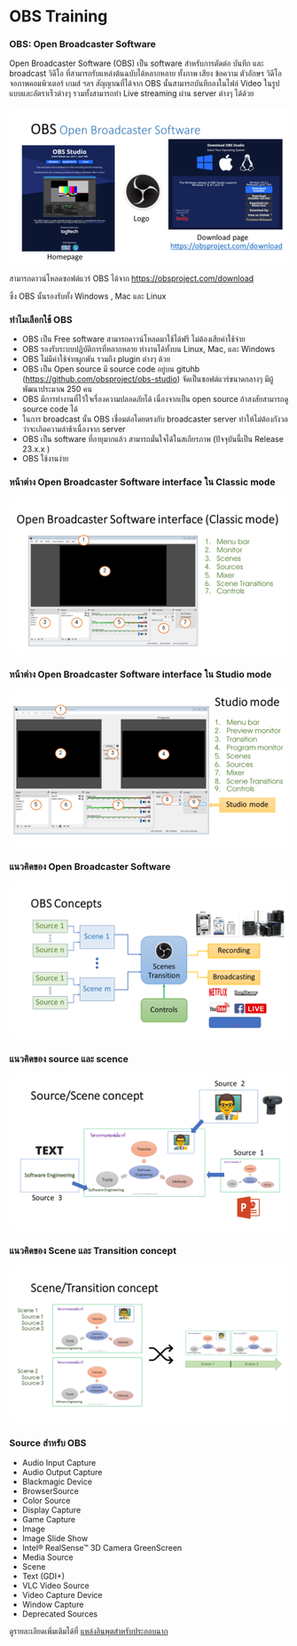 # OBS Training

### OBS: Open Broadcaster Software
Open Broadcaster Software (OBS) เป็น software สำหรับการตัดต่อ บันทึก และ broadcast วิดีโอ ที่สามารถรับแหล่งต้นฉบับได้หลากหลาย ทั้งภาพ เสียง ข้อความ ตัวอักษร วิดีโอ จอภาพคอมพิวเตอร์ เกมส์ ฯลฯ สัญญาณที่ได้จาก OBS นั้นสามารถบันทึกลงในไฟล์ Video ในรูปแบบและอัตราเร็วต่างๆ รวมทั้งสามารถทำ Live streaming ผ่าน server ต่างๆ ได้ด้วย

![Slide 2](./OBS-Training-slides/Slide2.PNG)

สามารถดาวน์โหลดซอฟต์แวร์ OBS ได้จาก https://obsproject.com/download 

ซึ่ง OBS นั้นรองรับทั้ง Windows , Mac และ Linux

### ทำไมเลือกใช้ OBS

- OBS เป็น Free software สามารถดาวน์โหลดมาใช้ได้ฟรี ไม่ต้องเสียค่าใช้จ่าย
- OBS รองรับระบบปฏิบัติการที่หลากหลาย ทำงานได้ทั้งบน Linux, Mac, และ Windows
- OBS ไม่มีค่าใช้จ่ายผูกพัน รวมถึง plugin  ต่างๆ ด้วย
- OBS เป็น Open source มี source code อยู่บน gituhb (https://github.com/obsproject/obs-studio) จัดเป็นซอฟต์แวร์ขนาดกลางๆ มีผู้พัฒนาประมาณ 250 คน
- OBS มีการทำงานที่ไว้ใจเรื่องความปลอดภัยได้ เนื่องจากเป็น open source ถ้าสงสัยสามารถดู source code ได้  
- ในการ broadcast นั้น OBS เชื่อมต่อโดยตรงกับ broadcaster server ทำให้ไม่ต้องกังวลว่าจะเกิดความล่าช้าเนื่องจาก server 
- OBS เป็น software ที่อายุมากแล้ว สามารถมั่นใจได้ในสเถียรภาพ (ปัจจุบันนี้เป็น Release 23.x.x )
- OBS ใช้งานง่าย

### หน้าต่าง Open Broadcaster Software interface  ใน Classic mode

![Classic mode](./OBS-Training-slides/Slide4.PNG)


### หน้าต่าง Open Broadcaster Software interface  ใน Studio mode

![Studio mode](./OBS-Training-slides/Slide5.PNG)


### แนวคิดของ Open Broadcaster Software 

![OBS concept](./OBS-Training-slides/Slide6.PNG)


### แนวคิดของ source และ scence 

![source/scene concept](./OBS-Training-slides/Slide7.PNG)


### แนวคิดของ Scene และ Transition concept 

![Scene/Transition concept](./OBS-Training-slides/Slide8.PNG)


### Source สำหรับ OBS 

- Audio Input Capture
- Audio Output Capture
- Blackmagic Device
- BrowserSource
- Color Source
- Display Capture
- Game Capture
- Image
- Image Slide Show
- Intel® RealSense™ 3D Camera GreenScreen
- Media Source
- Scene
- Text (GDI+)
- VLC Video Source
- Video Capture Device
- Window Capture
- Deprecated Sources

ดูรายละเอียดเพิ่มเติมได้ที่ [แหล่งอินพุตสำหรับประกอบฉาก](./OBS-Source.md)

